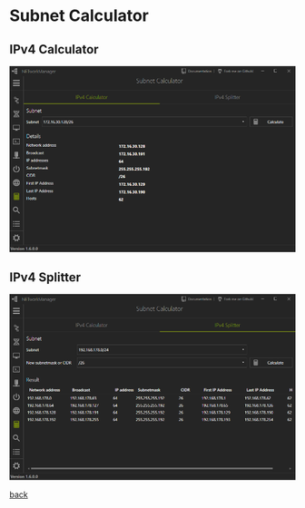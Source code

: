 # Subnet Calculator

## IPv4 Calculator

![Subnet Calculator / IPv4 Calculator](../../_images/SubnetCalculator_IPv4Calculator.png)

## IPv4 Splitter

![Subnet Calculator / IPv4 Splitter](../../_images/SubnetCalculator_IPv4Splitter.png)

[back](../README.md)